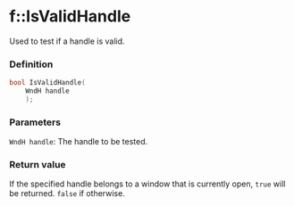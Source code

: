 # f::IsValidHandle
Used to test if a handle is valid.

### Definition
```C++
bool IsValidHandle(
    WndH handle
    );
```

### Parameters
`WndH handle`:
The handle to be tested.

### Return value
If the specified handle belongs to a window that is currently open, `true` will be returned. `false` if otherwise.